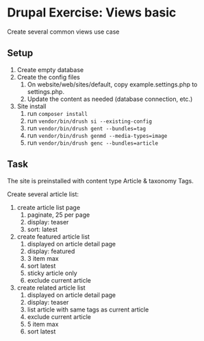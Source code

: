 # Drupal Exercise: Views basic
Create several common views use case

## Setup
1. Create empty database
2. Create the config files
   1. On website/web/sites/default, copy example.settings.php to settings.php.
   2. Update the content as needed (database connection, etc.)
3. Site install
   1. run `composer install`
   2. run `vendor/bin/drush si --existing-config`
   3. run `vendor/bin/drush gent --bundles=tag`
   4. run `vendor/bin/drush genmd --media-types=image`
   5. run `vendor/bin/drush genc --bundles=article`

## Task
The site is preinstalled with content type Article & taxonomy Tags.

Create several article list:
1. create article list page
   1. paginate, 25 per page
   2. display: teaser
   3. sort: latest
2. create featured article list
   1. displayed on article detail page
   2. display: featured
   3. 3 item max
   4. sort latest
   5. sticky article only
   6. exclude current article
3. create related article list
   1. displayed on article detail page
   2. display: teaser
   3. list article with same tags as current article
   4. exclude current article
   5. 5 item max
   6. sort latest
